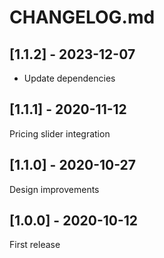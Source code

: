 # CHANGELOG.md

## [1.1.2] - 2023-12-07

- Update dependencies

## [1.1.1] - 2020-11-12

Pricing slider integration

## [1.1.0] - 2020-10-27

Design improvements

## [1.0.0] - 2020-10-12

First release
